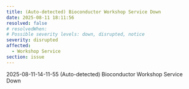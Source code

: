 ```yaml
---
title: (Auto-detected) Bioconductor Workshop Service Down
date: 2025-08-11 18:11:56
resolved: false
# resolvedWhen: 
# Possible severity levels: down, disrupted, notice
severity: disrupted
affected:
  - Workshop Service
section: issue
---
```


2025-08-11-14-11-55 (Auto-detected) Bioconductor Workshop Service Down


